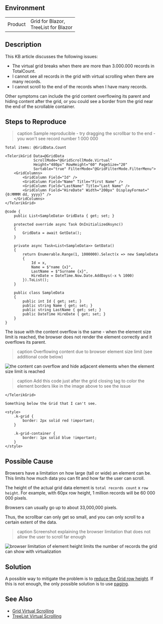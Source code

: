 
## Environment

<table>
<tbody>
<tr>
<td>Product</td>
<td>Grid for Blazor, <br /> TreeList for Blazor</td>
</tr>
</tbody>
</table>

## Description

This KB article discusses the following issues:

* The virtual grid breaks when there are more than 3.000.000 records in TotalCount.
* I cannot see all records in the grid with virtual scrolling when there are many records.
* I cannot scroll to the end of the records when I have many records.

Other symptoms can include the grid content overflowing its parent and hiding content after the grid, or you could see a border from the grid near the end of the scrollable container.

## Steps to Reproduce

>caption Sample reproducible - try dragging the scrollbar to the end - you won't see record number 1 000 000

````RAZOR
Total items: @GridData.Count

<TelerikGrid Data=@GridData
             ScrollMode="@GridScrollMode.Virtual"
             Height="480px" RowHeight="60" PageSize="20"
             Sortable="true" FilterMode="@GridFilterMode.FilterMenu">
    <GridColumns>
        <GridColumn Field="Id" />
        <GridColumn Field="Name" Title="First Name" />
        <GridColumn Field="LastName" Title="Last Name" />
        <GridColumn Field="HireDate" Width="200px" DisplayFormat="{0:MMMM dd, yyyy}" />
    </GridColumns>
</TelerikGrid>

@code {
    public List<SampleData> GridData { get; set; }

    protected override async Task OnInitializedAsync()
    {
        GridData = await GetData();
    }

    private async Task<List<SampleData>> GetData()
    {
        return Enumerable.Range(1, 1000000).Select(x => new SampleData
        {
            Id = x,
            Name = $"name {x}",
            LastName = $"Surname {x}",
            HireDate = DateTime.Now.Date.AddDays(-x % 1000)
        }).ToList();
    }

    public class SampleData
    {
        public int Id { get; set; }
        public string Name { get; set; }
        public string LastName { get; set; }
        public DateTime HireDate { get; set; }
    }
}
````

The issue with the content overflow is the same - when the element size limit is reached, the browser does not render the element correctly and it overflows its parent.

>caption Overflowing content due to browser element size limit (see additional code below)

![the content can overflow and hide adjacent elements when the element size limit is reached](images/virtualization-max-browser-height-overflow-issue.png)

>caption Add this code just after the grid closing tag to color the element borders like in the image above to see the issue

<div class="skip-repl"></div>

````RAZOR.skip-repl
</TelerikGrid>

Something below the Grid that I can't see.

<style>
    .k-grid {
        border: 2px solid red !important;
    }

    .k-grid-container {
        border: 1px solid blue !important;
    }
</style>
````

## Possible Cause

Browsers have a limitation on how large (tall or wide) an element can be. This limits how much data you can fit and how far the user can scroll.

The height of the actual grid data element is `total records count` x `row height`. For example, with 60px row height, 1 million records will be 60 000 000 pixels.

Browsers can usually go up to about 33,000,000 pixels.

Thus, the scrollbar can only get so small, and you can only scroll to a certain extent of the data.

>caption Screenshot explaining the browser limitation that does not allow the user to scroll far enough

![browser limitation of element height limits the number of records the grid can show with virtualization](images/virtualization-max-browser-height.png)

## Solution

A possible way to mitigate the problem is to [reduce the Grid row height](slug:grid-kb-reduce-row-height).
If this is not enough, the only possible solution is to use [paging](slug:components/grid/features/paging).

## See Also

* [Grid Virtual Scrolling](slug:components/grid/virtual-scrolling)
* [TreeList Virtual Scrolling](slug:treelist-virtual-scrolling)
